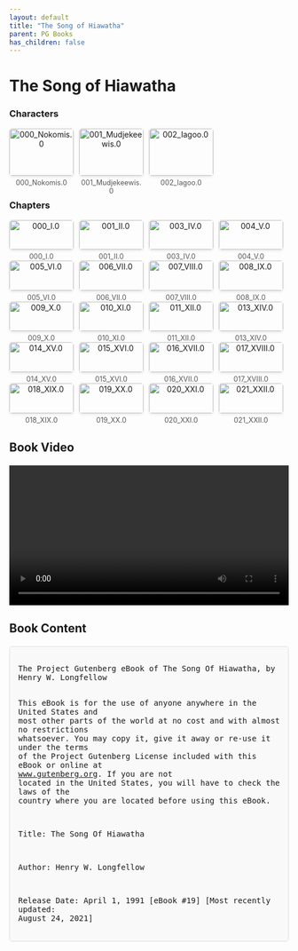 ```yaml
---
layout: default
title: "The Song of Hiawatha"
parent: PG Books
has_children: false
---
```



<style>
.image-gallery {
  display: flex;
  flex-wrap: wrap;
  justify-content: space-between;
  margin-bottom: 20px;
}

.image-row {
  display: flex;
  justify-content: flex-start;
  width: 100%;
  margin-bottom: 20px;
}

.image-item {
  width: 23%;
  margin-right: 2%;
  text-align: center;
}

.image-item:last-child {
  margin-right: 0;
}

.image-item img {
  width: 100%;
  height: auto;
  object-fit: cover;
  border-radius: 5px;
  box-shadow: 0 2px 4px rgba(0,0,0,0.1);
}

.image-item p {
  margin-top: 5px;
  font-size: 0.9em;
  color: #555;
}

.video-container {
  margin: 20px 0;
}

.book-content {
  max-height: 500px;
  overflow-y: auto;
  padding: 15px;
  border: 1px solid #ddd;
  border-radius: 5px;
  background-color: #f9f9f9;
  font-family: monospace;
  white-space: pre-wrap;
  margin-top: 20px;
}
</style>


# The Song of Hiawatha

<h3>Characters</h3>
<div class="image-gallery">
<div class="image-row">
  <div class="image-item">
    <img src="../results/The Song of Hiawatha/characters/000_Nokomis.0.png" alt="000_Nokomis.0">
    <p>000_Nokomis.0</p>
  </div>
  <div class="image-item">
    <img src="../results/The Song of Hiawatha/characters/001_Mudjekeewis.0.png" alt="001_Mudjekeewis.0">
    <p>001_Mudjekeewis.0</p>
  </div>
  <div class="image-item">
    <img src="../results/The Song of Hiawatha/characters/002_Iagoo.0.png" alt="002_Iagoo.0">
    <p>002_Iagoo.0</p>
  </div>
</div>
</div>

<h3>Chapters</h3>
<div class="image-gallery">
<div class="image-row">
  <div class="image-item">
    <img src="../results/The Song of Hiawatha/chapters/000_I.0.png" alt="000_I.0">
    <p>000_I.0</p>
  </div>
  <div class="image-item">
    <img src="../results/The Song of Hiawatha/chapters/001_II.0.png" alt="001_II.0">
    <p>001_II.0</p>
  </div>
  <div class="image-item">
    <img src="../results/The Song of Hiawatha/chapters/003_IV.0.png" alt="003_IV.0">
    <p>003_IV.0</p>
  </div>
  <div class="image-item">
    <img src="../results/The Song of Hiawatha/chapters/004_V.0.png" alt="004_V.0">
    <p>004_V.0</p>
  </div>
</div>
<div class="image-row">
  <div class="image-item">
    <img src="../results/The Song of Hiawatha/chapters/005_VI.0.png" alt="005_VI.0">
    <p>005_VI.0</p>
  </div>
  <div class="image-item">
    <img src="../results/The Song of Hiawatha/chapters/006_VII.0.png" alt="006_VII.0">
    <p>006_VII.0</p>
  </div>
  <div class="image-item">
    <img src="../results/The Song of Hiawatha/chapters/007_VIII.0.png" alt="007_VIII.0">
    <p>007_VIII.0</p>
  </div>
  <div class="image-item">
    <img src="../results/The Song of Hiawatha/chapters/008_IX.0.png" alt="008_IX.0">
    <p>008_IX.0</p>
  </div>
</div>
<div class="image-row">
  <div class="image-item">
    <img src="../results/The Song of Hiawatha/chapters/009_X.0.png" alt="009_X.0">
    <p>009_X.0</p>
  </div>
  <div class="image-item">
    <img src="../results/The Song of Hiawatha/chapters/010_XI.0.png" alt="010_XI.0">
    <p>010_XI.0</p>
  </div>
  <div class="image-item">
    <img src="../results/The Song of Hiawatha/chapters/011_XII.0.png" alt="011_XII.0">
    <p>011_XII.0</p>
  </div>
  <div class="image-item">
    <img src="../results/The Song of Hiawatha/chapters/013_XIV.0.png" alt="013_XIV.0">
    <p>013_XIV.0</p>
  </div>
</div>
<div class="image-row">
  <div class="image-item">
    <img src="../results/The Song of Hiawatha/chapters/014_XV.0.png" alt="014_XV.0">
    <p>014_XV.0</p>
  </div>
  <div class="image-item">
    <img src="../results/The Song of Hiawatha/chapters/015_XVI.0.png" alt="015_XVI.0">
    <p>015_XVI.0</p>
  </div>
  <div class="image-item">
    <img src="../results/The Song of Hiawatha/chapters/016_XVII.0.png" alt="016_XVII.0">
    <p>016_XVII.0</p>
  </div>
  <div class="image-item">
    <img src="../results/The Song of Hiawatha/chapters/017_XVIII.0.png" alt="017_XVIII.0">
    <p>017_XVIII.0</p>
  </div>
</div>
<div class="image-row">
  <div class="image-item">
    <img src="../results/The Song of Hiawatha/chapters/018_XIX.0.png" alt="018_XIX.0">
    <p>018_XIX.0</p>
  </div>
  <div class="image-item">
    <img src="../results/The Song of Hiawatha/chapters/019_XX.0.png" alt="019_XX.0">
    <p>019_XX.0</p>
  </div>
  <div class="image-item">
    <img src="../results/The Song of Hiawatha/chapters/020_XXI.0.png" alt="020_XXI.0">
    <p>020_XXI.0</p>
  </div>
  <div class="image-item">
    <img src="../results/The Song of Hiawatha/chapters/021_XXII.0.png" alt="021_XXII.0">
    <p>021_XXII.0</p>
  </div>
</div>
</div>

<h2>Book Video</h2>
<div class="video-container">
  <video controls width="100%">
    <source src="../videos/The Song of Hiawatha.mp4" type="video/mp4">
    Your browser does not support the video tag.
  </video>
</div>


## Book Content

<div class="book-content">
﻿The Project Gutenberg eBook of The Song Of Hiawatha, by Henry W. Longfellow

This eBook is for the use of anyone anywhere in the United States and
most other parts of the world at no cost and with almost no restrictions
whatsoever. You may copy it, give it away or re-use it under the terms
of the Project Gutenberg License included with this eBook or online at
www.gutenberg.org. If you are not located in the United States, you
will have to check the laws of the country where you are located before
using this eBook.

Title: The Song Of Hiawatha

Author: Henry W. Longfellow

Release Date: April 1, 1991 [eBook #19]
[Most recently updated: August 24, 2021]

Language: English

Character set encoding: UTF-8


*** START OF THE PROJECT GUTENBERG EBOOK THE SONG OF HIAWATHA ***




The Song of Hiawatha

Henry W. Longfellow


CONTENTS

 Introductory Note
 Introduction
 I. The Peace-Pipe
 II. The Four Winds
 III. Hiawatha’s Childhood
 IV. Hiawatha and Mudjekeewis
 V. Hiawatha’s Fasting
 VI. Hiawatha’s Friends
 VII. Hiawatha’s Sailing
 VIII. Hiawatha’s Fishing
 IX. Hiawatha and the Pearl-Feather
 X. Hiawatha’s Wooing
 XI. Hiawatha’s Wedding-Feast
 XII. The Son of the Evening Star
 XIII. Blessing the Corn-Fields
 XIV. Picture-Writing
 XV. Hiawatha’s Lamentation
 XVI. Pau-Puk-Keewis
 XVII. The Hunting of Pau-Puk-Keewis
 XVIII. The Death of Kwasind
 XIX. The Ghosts
 XX. The Famine
 XXI. The White Man’s Foot
 XXII. Hiawatha’s Departure
 Vocabulary




Introductory Note


The Song of Hiawatha is based on the legends and stories of many North
American Indian tribes, but especially those of the Ojibway Indians of
northern Michigan, Wisconsin, and Minnesota. They were collected by
Henry Rowe Schoolcraft, the reknowned historian, pioneer explorer, and
geologist. He was superintendent of Indian affairs for Michigan from
1836 to 1841.

Schoolcraft married Jane, O-bah-bahm-wawa-ge-zhe-go-qua (The Woman of
the Sound Which the Stars Make Rushing Through the Sky), Johnston. Jane
was a daughter of John Johnston, an early Irish fur trader, and
O-shau-gus-coday-way-qua (The Woman of the Green Prairie), who was a
daughter of Waub-o-jeeg (The White Fisher), who was Chief of the
Ojibway tribe at La Pointe, Wisconsin.

Jane and her mother are credited with having researched, authenticated,
and compiled much of the material Schoolcraft included in his Algic
Researches (1839) and a revision published in 1856 as The Myth of
Hiawatha. It was this latter revision that Longfellow used as the basis
for The Song of Hiawatha.

Longfellow began Hiawatha on June 25, 1854, he completed it on March
29, 1855, and it was published November 10, 1855. As soon as the poem
was published its popularity was assured. However, it also was severely
criticized as a plagiary of the Finnish epic poem Kalevala. Longfellow
made no secret of the fact that he had used the meter of the Kalevala;
but as for the legends, he openly gave credit to Schoolcraft in his
notes to the poem.

I would add a personal note here. My father’s roots include Ojibway
Indians: his mother, Margaret Caroline Davenport, was a daughter of
Susan des Carreaux, O-gee-em-a-qua (The Chief Woman), Davenport whose
mother was a daughter of Chief Waub-o-jeeg. Finally, my mother used to
rock me to sleep reading portions of Hiawatha to me, especially:

“Wah-wah-taysee, little fire-fly,
Little, flitting, white-fire insect
Little, dancing, white-fire creature,
Light me with your little candle,
Ere upon my bed I lay me,
Ere in sleep I close my eyelids!”

Woodrow W. Morris
April 1, 1991




The Song of Hiawatha




Introduction


Should you ask me, whence these stories?
Whence these legends and traditions,
With the odors of the forest
With the dew and damp of meadows,
With the curling smoke of wigwams,
With the rushing of great rivers,
With their frequent repetitions,
And their wild reverberations
As of thunder in the mountains?

I should answer, I should tell you,
“From the forests and the prairies,
From the great lakes of the Northland,
From the land of the Ojibways,
From the land of the Dacotahs,
From the mountains, moors, and fen-lands
Where the heron, the Shuh-shuh-gah,
Feeds among the reeds and rushes.
I repeat them as I heard them
From the lips of Nawadaha,
The musician, the sweet singer.”

Should you ask where Nawadaha
Found these songs so wild and wayward,
Found these legends and traditions,
I should answer, I should tell you,
“In the bird’s-nests of the forest,
In the lodges of the beaver,
In the hoofprint of the bison,
In the eyry of the eagle!

“All the wild-fowl sang them to him,
In the moorlands and the fen-lands,
In the melancholy marshes;
Chetowaik, the plover, sang them,
Mahng, the loon, the wild-goose, Wawa,
The blue heron, the Shuh-shuh-gah,
And the grouse, the Mushkodasa!”

If still further you should ask me,
Saying, “Who was Nawadaha?
Tell us of this Nawadaha,”
I should answer your inquiries
Straightway in such words as follow.

“In the vale of Tawasentha,
In the green and silent valley,
By the pleasant water-courses,
Dwelt the singer Nawadaha.
Round about the Indian village
Spread the meadows and the corn-fields,
And beyond them stood the forest,
Stood the groves of singing pine-trees,
Green in Summer, white in Winter,
Ever sighing, ever singing.

“And the pleasant water-courses,
You could trace them through the valley,
By the rushing in the Spring-time,
By the alders in the Summer,
By the white fog in the Autumn,
By the black line in the Winter;
And beside them dwelt the singer,
In the vale of Tawasentha,
In the green and silent valley.

“There he sang of Hiawatha,
Sang the Song of Hiawatha,
Sang his wondrous birth and being,
How he prayed and how be fasted,
How he lived, and toiled, and suffered,
That the tribes of men might prosper,
That he might advance his people!”

Ye who love the haunts of Nature,
Love the sunshine of the meadow,
Love the shadow of the forest,
Love the wind among the branches,
And the rain-shower and the snow-storm,
And the rushing of great rivers
Through their palisades of pine-trees,
And the thunder in the mountains,
Whose innumerable echoes
Flap like eagles in their eyries;--
Listen to these wild traditions,
To this Song of Hiawatha!

Ye who love a nation’s legends,
Love the ballads of a people,
That like voices from afar off
Call to us to pause and listen,
Speak in tones so plain and childlike,
Scarcely can the ear distinguish
Whether they are sung or spoken;--
Listen to this Indian Legend,
To this Song of Hiawatha!

Ye whose hearts are fresh and simple,
Who have faith in God and Nature,
Who believe that in all ages
Every human heart is human,
That in even savage bosoms
There are longings, yearnings, strivings
For the good they comprehend not,
That the feeble hands and helpless,
Groping blindly in the darkness,
Touch God’s right hand in that darkness
And are lifted up and strengthened;--
Listen to this simple story,
To this Song of Hiawatha!

Ye, who sometimes, in your rambles
Through the green lanes of the country,
Where the tangled barberry-bushes
Hang their tufts of crimson berries
Over stone walls gray with mosses,
Pause by some neglected graveyard,
For a while to muse, and ponder
On a half-effaced inscription,
Written with little skill of song-craft,
Homely phrases, but each letter
Full of hope and yet of heart-break,
Full of all the tender pathos
Of the Here and the Hereafter;
Stay and read this rude inscription,
Read this Song of Hiawatha!




I
The Peace-Pipe


On the Mountains of the Prairie,
On the great Red Pipe-stone Quarry,
Gitche Manito, the mighty,
He the Master of Life, descending,
On the red crags of the quarry
Stood erect, and called the nations,
Called the tribes of men together.

From his footprints flowed a river,
Leaped into the light of morning,
O’er the precipice plunging downward
Gleamed like Ishkoodah, the comet.
And the Spirit, stooping earthward,
With his finger on the meadow
Traced a winding pathway for it,
Saying to it, “Run in this way!”

From the red stone of the quarry
With his hand he broke a fragment,
Moulded it into a pipe-head,
Shaped and fashioned it with figures;
From the margin of the river
Took a long reed for a pipe-stem,
With its dark green leaves upon it;
Filled the pipe with bark of willow,
With the bark of the red willow;
Breathed upon the neighboring forest,
Made its great boughs chafe together,
Till in flame they burst and kindled;
And erect upon the mountains,
Gitche Manito, the mighty,
Smoked the calumet, the Peace-Pipe,
As a signal to the nations.

And the smoke rose slowly, slowly,
Through the tranquil air of morning,
First a single line of darkness,
Then a denser, bluer vapor,
Then a snow-white cloud unfolding,
Like the tree-tops of the forest,
Ever rising, rising, rising,
Till it touched the top of heaven,
Till it broke against the heaven,
And rolled outward all around it.

From the Vale of Tawasentha,
From the Valley of Wyoming,
From the groves of Tuscaloosa,
From the far-off Rocky Mountains,
From the Northern lakes and rivers
All the tribes beheld the signal,
Saw the distant smoke ascending,
The Pukwana of the Peace-Pipe.

And the Prophets of the nations
Said: “Behold it, the Pukwana!
By the signal of the Peace-Pipe,
Bending like a wand of willow,
Waving like a hand that beckons,
Gitche Manito, the mighty,
Calls the tribes of men together,
Calls the warriors to his council!”

Down the rivers, o’er the prairies,
Came the warriors of the nations,
Came the Delawares and Mohawks,
Came the Choctaws and Camanches,
Came the Shoshonies and Blackfeet,
Came the Pawnees and Omahas,

Came the Mandans and Dacotahs,
Came the Hurons and Ojibways,
All the warriors drawn together
By the signal of the Peace-Pipe,
To the Mountains of the Prairie,
To the great Red Pipe-stone Quarry,

And they stood there on the meadow,
With their weapons and their war-gear,
Painted like the leaves of Autumn,
Painted like the sky of morning,
Wildly glaring at each other;
In their faces stern defiance,
In their hearts the feuds of ages,
The heredi...

[Content truncated for display]
</div>
